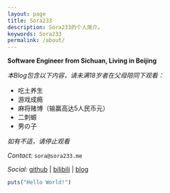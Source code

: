 ```yaml
---
layout: page
title: Sora233
description: Sora233的个人简介。
keywords: Sora233
permalink: /about/
---
```


**Software Engineer from Sichuan, Living in Beijing**

*本Blog包含以下内容，请未满18岁者在父母陪同下观看：*
- 吃土养生
- 游戏成瘾
- 麻将赌博（输赢高达5人民币元）
- 二刺螈
- 男の子

*如有不适，请停止观看*

*Contact:* `sora@sora233.me`

*Social:*  [github](http://github.com/sora233) \| [bilibili](https://space.bilibili.com/97505) \| [blog](https://sora233.me)
    
```ruby
puts("Hello World!")
```